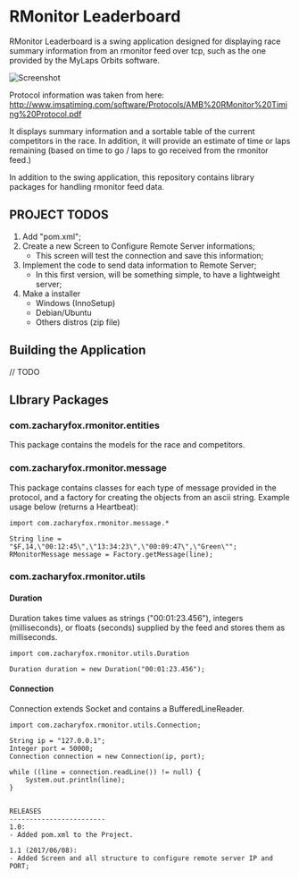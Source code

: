 RMonitor Leaderboard
====================

RMonitor Leaderboard is a swing application designed for displaying race summary information from an rmonitor feed over
tcp, such as the one provided by the MyLaps Orbits software.

![Screenshot](/docs/screenshot.png)

Protocol information was taken from here: http://www.imsatiming.com/software/Protocols/AMB%20RMonitor%20Timing%20Protocol.pdf

It displays summary information and a sortable table of the current competitors in the race. In addition, it will
provide an estimate of time or laps remaining (based on time to go / laps to go received from the rmonitor feed.)

In addition to the swing application, this repository contains library packages for handling rmonitor feed data.

PROJECT TODOS
------------------------
1. Add "pom.xml";
2. Create a new Screen to Configure Remote Server informations;
	* This screen will test the connection and save this information;
3. Implement the code to send data information to Remote Server;
	* In this first version, will be something simple, to have a lightweight server;
4. Make a installer
	* Windows (InnoSetup)
	* Debian/Ubuntu
	* Others distros (zip file)

Building the Application
------------------------

// TODO

LIbrary Packages
----------------

### com.zacharyfox.rmonitor.entities

This package contains the models for the race and competitors.

### com.zacharyfox.rmonitor.message

This package contains classes for each type of message provided in the protocol, and a factory for creating the objects
from an ascii string. Example usage below (returns a Heartbeat):

	import com.zacharyfox.rmonitor.message.*

	String line = "$F,14,\"00:12:45\",\"13:34:23\",\"00:09:47\",\"Green\"";
	RMonitorMessage message = Factory.getMessage(line);

### com.zacharyfox.rmonitor.utils

#### Duration

Duration takes time values as strings ("00:01:23.456"), integers (milliseconds), or floats (seconds) supplied by the
feed and stores them as milliseconds.

	import com.zacharyfox.rmonitor.utils.Duration

	Duration duration = new Duration("00:01:23.456");

#### Connection

Connection extends Socket and contains a BufferedLineReader.

	import com.zacharyfox.rmonitor.utils.Connection;

	String ip = "127.0.0.1";
	Integer port = 50000;
	Connection connection = new Connection(ip, port);

	while ((line = connection.readLine()) != null) {
		System.out.println(line);
	}


	RELEASES
	------------------------
	1.0:
	- Added pom.xml to the Project.

	1.1 (2017/06/08):
	- Added Screen and all structure to configure remote server IP and PORT;
